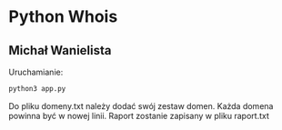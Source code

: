 # Python Whois 
## Michał Wanielista

Uruchamianie: 
```sh
python3 app.py
```
Do pliku domeny.txt należy dodać swój zestaw domen. Każda domena powinna być w nowej linii. 
Raport zostanie zapisany w pliku raport.txt

